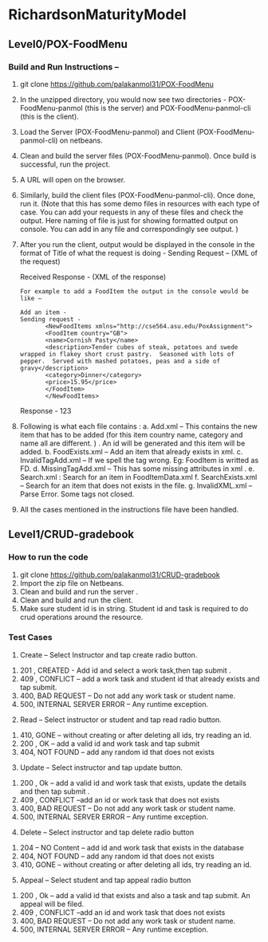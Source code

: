 # RichardsonMaturityModel

## Level0/POX-FoodMenu

### Build and Run Instructions – 
1. git clone https://github.com/palakanmol31/POX-FoodMenu
2. In the unzipped directory, you would now see two directories - POX-FoodMenu-panmol (this is the server) and POX-FoodMenu-panmol-cli (this is the client).
3. Load the Server (POX-FoodMenu-panmol) and Client (POX-FoodMenu-panmol-cli) on netbeans.
4. Clean and build the server files (POX-FoodMenu-panmol). Once build is successful, run the project. 
5. A URL will open on the browser. 
6. Similarly, build the client files (POX-FoodMenu-panmol-cli). Once done, run it. (Note that this has some demo files in resources with each type of case. You can add your requests in any of these files and check the output. Here naming of file is just for showing formatted output on console. You can add in any file and correspondingly see output. )
7. After you run the client, output would be displayed in the console in the format of 
   Title of what the request is doing -
   Sending Request – 
    (XML of the request)

   Received Response - 
     (XML of the response)

       For example to add a FoodItem the output in the console would be like – 

       Add an item - 
       Sending request - 
              <NewFoodItems xmlns="http://cse564.asu.edu/PoxAssignment">
              <FoodItem country="GB">
              <name>Cornish Pasty</name>
              <description>Tender cubes of steak, potatoes and swede wrapped in flakey short crust pastry.  Seasoned with lots of pepper.  Served with mashed potatoes, peas and a side of gravy</description>
              <category>Dinner</category>
              <price>15.95</price>
              </FoodItem>
              </NewFoodItems>


    Response - 
       <FoodItemExists xmlns="http://cse564.asu.edu/PoxAssignment">
               <FoodItemId>123</FoodItemId>
       </FoodItemExists>


8. Following is what each file contains : 
a. Add.xml – This contains the new item that has to be added (for this item country name, category and name all are different.  ) . An id will be generated and this item will be added. 
b. FoodExists.xml – Add an item that already exists in xml. 
c. InvalidTagAdd.xml – If we spell the tag wrong. Eg: FoodItem is writted as FD.
d. MissingTagAdd.xml – This has some missing attributes in xml . 
e. Search.xml : Search for an item in FoodItemData.xml
f. SearchExists.xml – Search for an item that does not exists in the file. 
g. InvalidXML.xml – Parse Error. Some tags not closed. 

9. All the cases mentioned in the instructions file have been handled. 

## Level1/CRUD-gradebook

### How to run the code
1. git clone https://github.com/palakanmol31/CRUD-gradebook
2. Import the zip file on Netbeans. 
3. Clean and build and run the server .
4. Clean and build and run the client. 
5. Make sure student id is in string. Student id and task is required to do crud operations around the resource.


### Test Cases 

1.  Create – Select Instructor and tap create radio button. 
1) 201 , CREATED -  Add id and select a work task,then tap submit . 
2) 409 , CONFLICT – add a work task and student id that already exists and tap submit.
3) 400, BAD REQUEST – Do not add any work task or student name. 
4) 500, INTERNAL SERVER ERROR – Any runtime exception. 

2. Read – Select instructor or student and tap read radio button.
1) 410, GONE –  without creating or after deleting all ids, try reading an id. 
2) 200 , OK –  add a valid id and work task and tap submit
3) 404, NOT FOUND – add any random id that does not exists 
     
3.  Update – Select instructor and tap update button.
1) 200 , Ok – add a valid id and work task that exists, update the details and then tap submit .
2) 409 , CONFLICT –add an id or work task that does not exists
3) 400, BAD REQUEST – Do not add any work task or student name. 
4) 500, INTERNAL SERVER ERROR – Any runtime exception. 

4. Delete – Select instructor and tap delete radio button
1) 204 – NO Content – add id and work task that exists in the database
2) 404, NOT FOUND – add any random id that does not exists 
3) 410, GONE –  without creating or after deleting all ids, try reading an id. 

5. Appeal – Select student and tap appeal radio button
1)  200 , Ok – add a valid id that exists and also a task and tap submit. An appeal will be filed.
2) 409 , CONFLICT –add an id and work task that does not exists
3) 400, BAD REQUEST – Do not add any work task or student name. 
4) 500, INTERNAL SERVER ERROR – Any runtime exception. 



